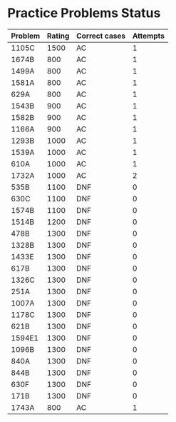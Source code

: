 # Practice Problems Status
Problem|Rating|Correct cases|Attempts
-|-|-|-
1105C|1500|AC|1
1674B|800|AC|1
1499A|800|AC|1
1581A|800|AC|1
629A|800|AC|1
1543B|900|AC|1
1582B|900|AC|1
1166A|900|AC|1
1293B|1000|AC|1
1539A|1000|AC|1
610A|1000|AC|1
1732A|1000|AC|2
535B|1100|DNF|0
630C|1100|DNF|0
1574B|1100|DNF|0
1514B|1200|DNF|0
478B|1300|DNF|0
1328B|1300|DNF|0
1433E|1300|DNF|0
617B|1300|DNF|0
1326C|1300|DNF|0
251A|1300|DNF|0
1007A|1300|DNF|0
1178C|1300|DNF|0
621B|1300|DNF|0
1594E1|1300|DNF|0
1096B|1300|DNF|0
840A|1300|DNF|0
844B|1300|DNF|0
630F|1300|DNF|0
171B|1300|DNF|0
1743A|800|AC|1